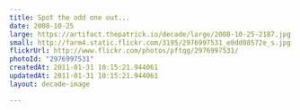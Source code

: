 ```yaml
---
title: Spot the odd one out...
date: 2008-10-25
large: https://artifact.thepatrick.io/decade/large/2008-10-25-2187.jpg
small: http://farm4.static.flickr.com/3195/2976997531_e0dd08572e_s.jpg
flickrUrl: http://www.flickr.com/photos/pftqg/2976997531/
photoId: "2976997531"
createdAt: 2011-01-31 10:15:21.944061
updatedAt: 2011-01-31 10:15:21.944061
layout: decade-image

---
```


